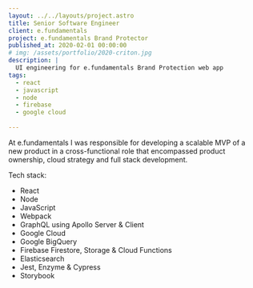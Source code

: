```yaml
---
layout: ../../layouts/project.astro
title: Senior Software Engineer
client: e.fundamentals
project: e.fundamentals Brand Protector
published_at: 2020-02-01 00:00:00
# img: /assets/portfolio/2020-criton.jpg
description: |
  UI engineering for e.fundamentals Brand Protection web app
tags:
  - react
  - javascript
  - node
  - firebase
  - google cloud
  
---
```


At e.fundamentals I was responsible for developing a scalable MVP of a new product in a cross-functional role that encompassed product ownership, cloud strategy and full stack development.

Tech stack:

- React
- Node
- JavaScript
- Webpack
- GraphQL using Apollo Server & Client
- Google Cloud
- Google BigQuery
- Firebase Firestore, Storage & Cloud Functions
- Elasticsearch
- Jest, Enzyme & Cypress
- Storybook
